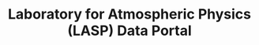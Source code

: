 ---
layout: default
description: ''
programmatic_access: through pysatSpaceWeather
relationship_description: Used by the CU SpWx TREC
relationships:
- cu_spwx_trec
relationships_to_other_tools: Used by the CU SpWx TREC
shortname: lasp
timestamp: Mon, 14 Feb 2022 17:44:48 GMT
title: Laboratory for Atmospheric Physics (LASP) Data Portal
type: portal
uuid: 7bd860cf-1e35-4e8d-9973-3e8b79250012
website_link: https://lasp.colorado.edu/home/mission-ops-data/data-systems/data-products/
---